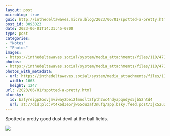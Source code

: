 ```yaml
---
layout: post
microblog: true
guid: http://inthedeltawaves.micro.blog/2023/06/01/spotted-a-pretty.html
post_id: 3093023
date: 2023-06-01T14:31:45-0700
type: post
categories:
- "Notes"
- "Photos"
images:
- https://inthedeltawaves.social/system/media_attachments/files/110/471/092/756/206/635/original/a7e5aa32863fc09e.jpeg
photos:
- https://inthedeltawaves.social/system/media_attachments/files/110/471/092/756/206/635/original/a7e5aa32863fc09e.jpeg
photos_with_metadata:
- url: https://inthedeltawaves.social/system/media_attachments/files/110/471/092/756/206/635/original/a7e5aa32863fc09e.jpeg
  width: 1663
  height: 1247
url: /2023/06/01/spotted-a-pretty.html
bluesky:
  id: bafyreigp2oovjmviway2bei2fmnolt2fpth2wc4ndyapqndys5jb52ntd4
  url: at://did:plc:vt4k6d3e5rjw65cuzaf3nufq/app.bsky.feed.post/3jx52u22zdu2m
---
```

<p>Spotted a pretty good dust devil at the ball fields. <p><img src="https://inthedeltawaves.social/system/media_attachments/files/110/471/092/756/206/635/original/a7e5aa32863fc09e.jpeg">
